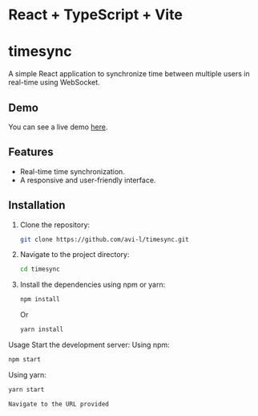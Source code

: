 # React + TypeScript + Vite

# timesync

A simple React application to synchronize time between multiple users in real-time using WebSocket.

## Demo

You can see a live demo [here](avi-timesync.vercel.app).

## Features

- Real-time time synchronization.
- A responsive and user-friendly interface.

## Installation

1. Clone the repository:

   ```bash
   git clone https://github.com/avi-l/timesync.git

   ```

1. Navigate to the project directory:

   ```bash
   cd timesync

   ```

1. Install the dependencies using npm or yarn:

   ```bash
   npm install

   ```

   Or

   ```bash
   yarn install

   ```

Usage
Start the development server:
Using npm:

```bash
npm start

```

Using yarn:

```bash
yarn start

Navigate to the URL provided
```
